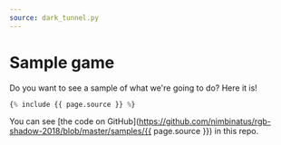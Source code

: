 ```yaml
---
source: dark_tunnel.py
---
```


# Sample game

Do you want to see a sample of what we're going to do? Here it is!

``` python
{% include {{ page.source }} %}
```

You can see
[the code on GitHub](https://github.com/nimbinatus/rgb-shadow-2018/blob/master/samples/{{ page.source }})
in this repo.
